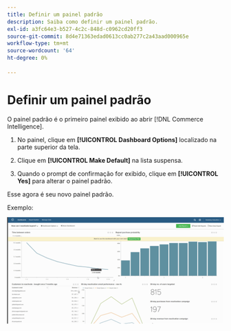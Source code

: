 ```yaml
---
title: Definir um painel padrão
description: Saiba como definir um painel padrão.
exl-id: a3fc64e3-b527-4c2c-848d-c0962cd20ff3
source-git-commit: 8d4e71363edad0613cc0ab277c2a43aad000965e
workflow-type: tm+mt
source-wordcount: '64'
ht-degree: 0%

---
```


# Definir um painel padrão

O painel padrão é o primeiro painel exibido ao abrir [!DNL Commerce Intelligence].

1. No painel, clique em **[!UICONTROL Dashboard Options]** localizado na parte superior da tela.

1. Clique em **[!UICONTROL Make Default]** na lista suspensa.

1. Quando o prompt de confirmação for exibido, clique em **[!UICONTROL Yes]** para alterar o painel padrão.

Esse agora é seu novo painel padrão.

Exemplo:

![painel padrão](../../assets/default_dashboard.gif)
